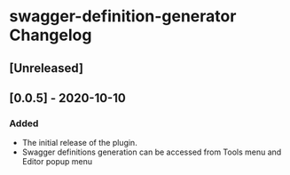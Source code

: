 <!-- Keep a Changelog guide -> https://keepachangelog.com -->

# swagger-definition-generator Changelog

## [Unreleased]

## [0.0.5] - 2020-10-10
### Added
- The initial release of the plugin.
- Swagger definitions generation can be accessed from Tools menu and Editor popup menu
